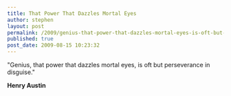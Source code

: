 ```yaml
---
title: That Power That Dazzles Mortal Eyes
author: stephen
layout: post
permalink: /2009/genius-that-power-that-dazzles-mortal-eyes-is-oft-but-perseverance-in-disguise/
published: true
post_date: 2009-08-15 10:23:32
---
```

"Genius, that power that dazzles mortal eyes, is oft but perseverance in disguise."

**Henry Austin**
